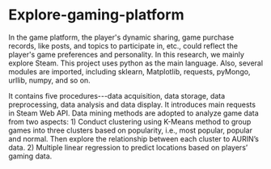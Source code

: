 # Explore-gaming-platform
In the game platform, the player's dynamic sharing, game purchase records, like posts, and topics to participate in, etc., could reflect the player's game preferences and personality. In this research, we mainly explore Steam.
This project uses python as the main language. Also, several modules are imported, including sklearn, Matplotlib, requests, pyMongo, urllib, numpy, and so on.

It contains five procedures---data acquisition, data storage, data preprocessing, data analysis and data display. It introduces main requests in Steam Web API. Data mining methods are adopted to analyze game data from two aspects: 1) Conduct clustering using K-Means method to group games into three clusters based on popularity, i.e., most popular, popular and normal. Then explore the relationship between each cluster to AURIN’s data. 2) Multiple linear regression to predict locations based on players’ gaming data.
